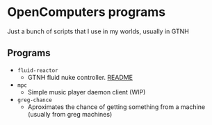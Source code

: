 # OpenComputers programs
Just a bunch of scripts that I use in my worlds, usually in GTNH

## Programs
- `fluid-reactor`
    - GTNH fluid nuke controller. [README](fluid_nuke/README.md)
- `mpc`
    - Simple music player daemon client (WIP)
- `greg-chance`
    - Aproximates the chance of getting something from a machine (usually from greg machines)
